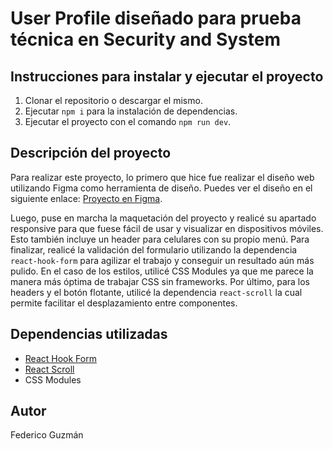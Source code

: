 # User Profile diseñado para prueba técnica en Security and System

## Instrucciones para instalar y ejecutar el proyecto

1. Clonar el repositorio o descargar el mismo.
2. Ejecutar `npm i` para la instalación de dependencias.
3. Ejecutar el proyecto con el comando `npm run dev`.

## Descripción del proyecto

Para realizar este proyecto, lo primero que hice fue realizar el diseño web utilizando Figma como herramienta de diseño. Puedes ver el diseño en el siguiente enlace: [Proyecto en Figma](https://www.figma.com/design/FVGfWkMvkUx2MtYXurEPFK/Perfil-de-usuario---Prueba-T%C3%A9cnica?node-id=0-1&t=C1aG6SP4v15ytnD2-1).

Luego, puse en marcha la maquetación del proyecto y realicé su apartado responsive para que fuese fácil de usar y visualizar en dispositivos móviles. Esto también incluye un header para celulares con su propio menú. Para finalizar, realicé la validación del formulario utilizando la dependencia `react-hook-form` para agilizar el trabajo y conseguir un resultado aún más pulido. En el caso de los estilos, utilicé CSS Modules ya que me parece la manera más óptima de trabajar CSS sin frameworks. Por último, para los headers y el botón flotante, utilicé la dependencia `react-scroll` la cual permite facilitar el desplazamiento entre componentes.

## Dependencias utilizadas

- [React Hook Form](https://react-hook-form.com/)
- [React Scroll](https://www.npmjs.com/package/react-scroll)
- CSS Modules

## Autor

Federico Guzmán

 
